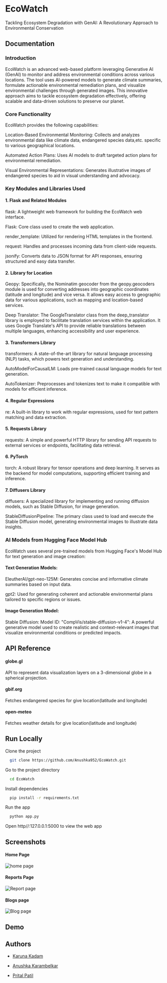 
# EcoWatch

Tackling Ecosystem Degradation with GenAI: A Revolutionary Approach to Environmental Conservation



## Documentation


### Introduction
EcoWatch is an advanced web-based platform leveraging Generative AI (GenAI) to monitor and address environmental conditions across various locations. The tool uses AI-powered models to generate climate summaries, formulate actionable environmental remediation plans, and visualize environmental challenges through generated images. This innovative approach aims to tackle ecosystem degradation effectively, offering scalable and data-driven solutions to preserve our planet.

### Core Functionality
EcoWatch provides the following capabilities:

Location-Based Environmental Monitoring: Collects and analyzes environmental data like climate data, endangered species data,etc. specific to various geographical locations.

Automated Action Plans: Uses AI models to draft targeted action plans for environmental remediation.

Visual Environmental Representations: Generates illustrative images of endangered species to aid in visual understanding and advocacy.

### Key Modules and Libraries Used
#### 1. Flask and Related Modules
flask: A lightweight web framework for building the EcoWatch web interface.

Flask: Core class used to create the web application.

render_template: Utilized for rendering HTML templates in the frontend.

request: Handles and processes incoming data from client-side requests.

jsonify: Converts data to JSON format for API responses, ensuring structured and easy data transfer.

#### 2. Library for Location
Geopy: Specifically, the Nominatim geocoder from the geopy.geocoders module is used for converting addresses into geographic coordinates (latitude and longitude) and vice versa. It allows easy access to geographic data for various applications, such as mapping and location-based services.

Deep Translator: The GoogleTranslator class from the deep_translator library is employed to facilitate translation services within the application. It uses Google Translate's API to provide reliable translations between multiple languages, enhancing accessibility and user experience.

#### 3. Transformers Library
transformers: A state-of-the-art library for natural language processing (NLP) tasks, which powers text generation and understanding.

AutoModelForCausalLM: Loads pre-trained causal language models for text generation.

AutoTokenizer: Preprocesses and tokenizes text to make it compatible with models for efficient inference.

#### 4. Regular Expressions
re: A built-in library to work with regular expressions, used for text pattern matching and data extraction.

#### 5. Requests Library
requests: A simple and powerful HTTP library for sending API requests to external services or endpoints, facilitating data retrieval.

#### 6. PyTorch
torch: A robust library for tensor operations and deep learning. It serves as the backend for model computations, supporting efficient training and inference.

#### 7. Diffusers Library
diffusers: A specialized library for implementing and running diffusion models, such as Stable Diffusion, for image generation.

StableDiffusionPipeline: The primary class used to load and execute the Stable Diffusion model, generating environmental images to illustrate data insights.


### AI Models from Hugging Face Model Hub
EcoWatch uses several pre-trained models from Hugging Face's Model Hub for text generation and image creation:

#### Text Generation Models:

EleutherAI/gpt-neo-125M: Generates concise and informative climate summaries based on input data.

gpt2: Used for generating coherent and actionable environmental plans tailored to specific regions or issues.

#### Image Generation Model:

Stable Diffusion:
Model ID: "CompVis/stable-diffusion-v1-4": A powerful generative model used to create realistic and context-relevant images that visualize environmental conditions or predicted impacts.
## API Reference

#### globe.gl

API to represent data visualization layers on a 3-dimensional globe in a spherical projection.

#### gbif.org

Fetches endangered species for give location(latitude and longitude)



#### open-meteo

Fetches weather details for give location(latitude and longitude)
## Run Locally

Clone the project

```bash
  git clone https://github.com/Anushka952/EcoWatch.git
```

Go to the project directory

```bash
  cd EcoWatch
```

Install dependencies

```bash
  pip install -r requirements.txt
```

Run the app

```bash
  python app.py
```

Open http//:127.0.0.1:5000 to view the web app


## Screenshots

#### Home Page
![home page](Screenshot_3-11-2024_01915_127.0.0.1.jpeg)

#### Reports Page
![Report page](Screenshot_3-11-2024_02415_127.0.0.1.jpeg)


#### Blogs page
![Blog page](Screenshot_3-11-2024_01449_127.0.0.1.jpeg)



## Demo




## Authors

- [Karuna Kadam](https://github.com/karunakadam2003)

- [Anushka Karambelkar](https://github.com/Anushka952)

- [Prital Patil](https://github.com/pritalpatil)